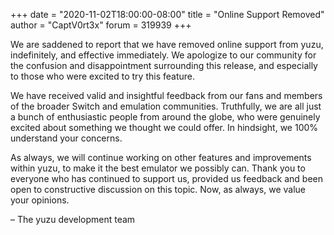 +++
date = "2020-11-02T18:00:00-08:00"
title = "Online Support Removed"
author = "CaptV0rt3x"
forum = 319939
+++

We are saddened to report that we have removed online support from yuzu, indefinitely, and effective immediately. 
We apologize to our community for the confusion and disappointment surrounding this release, and especially to those who were excited to try this feature.
<!--more-->

We have received valid and insightful feedback from our fans and members of the broader Switch and emulation communities. 
Truthfully, we are all just a bunch of enthusiastic people from around the globe, who were genuinely excited about something we thought we could offer. 
In hindsight, we 100% understand your concerns.

As always, we will continue working on other features and improvements within yuzu, to make it the best emulator we possibly can. 
Thank you to everyone who has continued to support us, provided us feedback and been open to constructive discussion on this topic. 
Now, as always, we value your opinions.

– The yuzu development team 